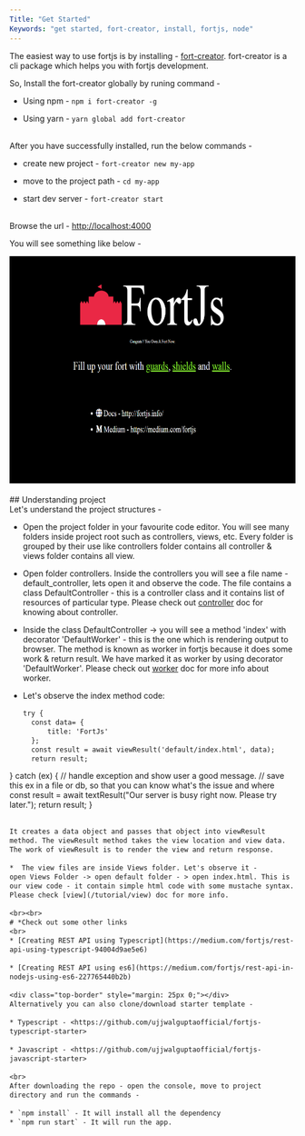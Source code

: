 ```yaml
---
Title: "Get Started"
Keywords: "get started, fort-creator, install, fortjs, node"
---
```


The easiest way to use fortjs is by installing - [fort-creator](https://github.com/ujjwalguptaofficial/fort-creator). fort-creator is a cli package which helps you with fortjs development.

So, Install the fort-creator globally by runing command -

* Using npm - `npm i fort-creator -g`

* Using yarn - `yarn global add fort-creator`

<br>After you have successfully installed, run the below commands - 

* create new project -  `fort-creator new my-app`

* move to the project path - `cd my-app` 

* start dev server - `fort-creator start` 

<br>
Browse the url - <a href="http://localhost:4000" target="_blank">http://localhost:4000</a>

You will see something like below - 

<div style="text-align:center;">
<img src="/img/starter_screenshot.png" style="height:400px">
</div>


<br>
## Understanding project

<br>
Let's understand the project structures -

* Open the project folder in your favourite code editor. You will see many folders inside project root such as controllers, views, etc. Every folder is grouped by their use like controllers folder contains all controller & views folder contains all view.

* Open  folder controllers. Inside the controllers you will see a file name - default_controller, lets open it and observe the code. The file contains a class DefaultController - this is a controller class and it contains list of resources of particular type. Please check out [controller](/tutorial/controller) doc for knowing about controller.

* Inside the class DefaultController ->  you will see a method 'index' with decorator 'DefaultWorker' - this is the one which is rendering output to browser. The method is known as worker in fortjs because it does some work & return result. We have marked it as worker by using decorator 'DefaultWorker'. Please check out [worker](/tutorial/worker) doc for more info about worker.

* Let's observe the index method code: 
  ```
  try {
    const data= {
        title: 'FortJs'
    };
    const result = await viewResult('default/index.html', data);
    return result;
} catch (ex) {
    // handle exception and show user a good message.
    // save this ex in a file or db, so that you can know what's the issue and where
    const result = await textResult("Our server is busy right now. Please try later.");
    return result;
}
  ```

It creates a data object and passes that object into viewResult method. The viewResult method takes the view location and view data. The work of viewResult is to render the view and return response.

*  The view files are inside Views folder. Let's observe it -
open Views Folder -> open default folder - > open index.html. This is our view code - it contain simple html code with some mustache syntax. Please check [view](/tutorial/view) doc for more info.

<br><br>
# *Check out some other links
<br>
* [Creating REST API using Typescript](https://medium.com/fortjs/rest-api-using-typescript-94004d9ae5e6)

* [Creating REST API using es6](https://medium.com/fortjs/rest-api-in-nodejs-using-es6-227765440b2b)

<div class="top-border" style="margin: 25px 0;"></div>
Alternatively you can also clone/download starter template - 

* Typescript - <https://github.com/ujjwalguptaofficial/fortjs-typescript-starter>

* Javascript - <https://github.com/ujjwalguptaofficial/fortjs-javascript-starter>

<br>
After downloading the repo - open the console, move to project directory and run the commands -

* `npm install` - It will install all the dependency
* `npm run start` - It will run the app.